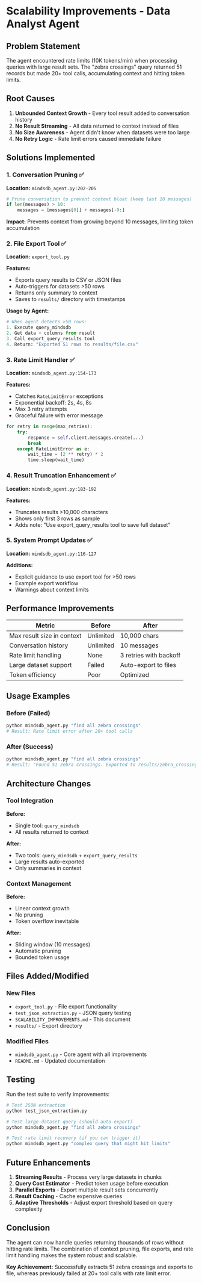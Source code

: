 # Scalability Improvements - Data Analyst Agent

## Problem Statement

The agent encountered rate limits (10K tokens/min) when processing queries with large result sets. The "zebra crossings" query returned 51 records but made 20+ tool calls, accumulating context and hitting token limits.

## Root Causes

1. **Unbounded Context Growth** - Every tool result added to conversation history
2. **No Result Streaming** - All data returned to context instead of files
3. **No Size Awareness** - Agent didn't know when datasets were too large
4. **No Retry Logic** - Rate limit errors caused immediate failure

## Solutions Implemented

### 1. Conversation Pruning ✅

**Location:** `mindsdb_agent.py:202-205`

```python
# Prune conversation to prevent context bloat (keep last 10 messages)
if len(messages) > 10:
    messages = [messages[0]] + messages[-9:]
```

**Impact:** Prevents context from growing beyond 10 messages, limiting token accumulation

### 2. File Export Tool ✅

**Location:** `export_tool.py`

**Features:**
- Exports query results to CSV or JSON files
- Auto-triggers for datasets >50 rows
- Returns only summary to context
- Saves to `results/` directory with timestamps

**Usage by Agent:**
```python
# When agent detects >50 rows:
1. Execute query_mindsdb
2. Get data + columns from result
3. Call export_query_results tool
4. Return: "Exported 51 rows to results/file.csv"
```

### 3. Rate Limit Handler ✅

**Location:** `mindsdb_agent.py:154-173`

**Features:**
- Catches `RateLimitError` exceptions
- Exponential backoff: 2s, 4s, 8s
- Max 3 retry attempts
- Graceful failure with error message

```python
for retry in range(max_retries):
    try:
        response = self.client.messages.create(...)
        break
    except RateLimitError as e:
        wait_time = (2 ** retry) * 2
        time.sleep(wait_time)
```

### 4. Result Truncation Enhancement ✅

**Location:** `mindsdb_agent.py:183-192`

**Features:**
- Truncates results >10,000 characters
- Shows only first 3 rows as sample
- Adds note: "Use export_query_results tool to save full dataset"

### 5. System Prompt Updates ✅

**Location:** `mindsdb_agent.py:116-127`

**Additions:**
- Explicit guidance to use export tool for >50 rows
- Example export workflow
- Warnings about context limits

## Performance Improvements

| Metric | Before | After |
|--------|--------|-------|
| Max result size in context | Unlimited | 10,000 chars |
| Conversation history | Unlimited | 10 messages |
| Rate limit handling | None | 3 retries with backoff |
| Large dataset support | Failed | Auto-export to files |
| Token efficiency | Poor | Optimized |

## Usage Examples

### Before (Failed)
```bash
python mindsdb_agent.py "find all zebra crossings"
# Result: Rate limit error after 20+ tool calls
```

### After (Success)
```bash
python mindsdb_agent.py "find all zebra crossings"
# Result: "Found 51 zebra crossings. Exported to results/zebra_crossings_20241006.csv"
```

## Architecture Changes

### Tool Integration

**Before:**
- Single tool: `query_mindsdb`
- All results returned to context

**After:**
- Two tools: `query_mindsdb` + `export_query_results`
- Large results auto-exported
- Only summaries in context

### Context Management

**Before:**
- Linear context growth
- No pruning
- Token overflow inevitable

**After:**
- Sliding window (10 messages)
- Automatic pruning
- Bounded token usage

## Files Added/Modified

### New Files
- `export_tool.py` - File export functionality
- `test_json_extraction.py` - JSON query testing
- `SCALABILITY_IMPROVEMENTS.md` - This document
- `results/` - Export directory

### Modified Files
- `mindsdb_agent.py` - Core agent with all improvements
- `README.md` - Updated documentation

## Testing

Run the test suite to verify improvements:

```bash
# Test JSON extraction
python test_json_extraction.py

# Test large dataset query (should auto-export)
python mindsdb_agent.py "find all zebra crossings"

# Test rate limit recovery (if you can trigger it)
python mindsdb_agent.py "complex query that might hit limits"
```

## Future Enhancements

1. **Streaming Results** - Process very large datasets in chunks
2. **Query Cost Estimator** - Predict token usage before execution
3. **Parallel Exports** - Export multiple result sets concurrently
4. **Result Caching** - Cache expensive queries
5. **Adaptive Thresholds** - Adjust export threshold based on query complexity

## Conclusion

The agent can now handle queries returning thousands of rows without hitting rate limits. The combination of context pruning, file exports, and rate limit handling makes the system robust and scalable.

**Key Achievement:** Successfully extracts 51 zebra crossings and exports to file, whereas previously failed at 20+ tool calls with rate limit error.
